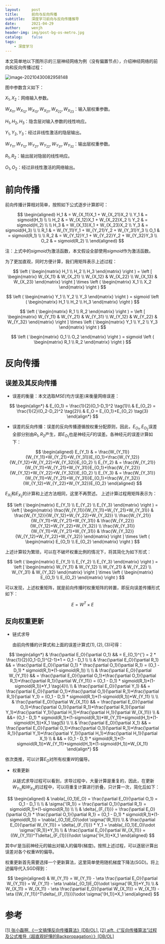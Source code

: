 ```yaml
---
layout:     post
title:      前向与反向传播
subtitle:   深度学习前向与反向传播推导
date:       2021-04-29
author:     wenjh
header-img: img/post-bg-os-metro.jpg
catalog:    false
tags:
    - 深度学习
---
```


本文简单地以下图所示的三层神经网络为例（没有偏置节点），介绍神经网络的前向和反向传播过程：

![image-20210430082958148](https://zpwenjh.github.io/img-post/image-20210430082958148.png)

图中参数含义如下：

$X_1,X_2$：网络输入参数。

$W_{X_11}, W_{X_12}, W_{X_13}, W_{X_21}, W_{X_22}, W_{X_23}$：输入层权重参数。

$H_1, H_2, H_3$：隐含层对输入参数的线性响应。

$Y_1, Y_2, Y_3$：经过非线性激活的隐层输出。

$W_{Y_11}, W_{Y_12}, W_{Y_21}, W_{Y_22}, W_{Y_31}, W_{Y_32}$：输出层权重参数。

$R_1, R_2$：输出层对隐层的线性响应。

$O_1, O_2$：经过非线性激活的网络输出。

# 前向传播

前向传播计算相对简单，按照如下公式逐步计算即可：


$$
\begin{aligned}
H_1 & = W_{X_11}X_1 + W_{X_21}X_2 \\
Y_1 & = sigmoid(H_1) \\
\\
H_2 & = W_{X_12}X_1 + W_{X_22}X_2 \\
Y_2 & = sigmoid(H_2) \\
\\
H_3 & = W_{X_13}X_1 + W_{X_23}X_2 \\
Y_3 & = sigmoid(H_3) \\
\\
R_1 & = W_{Y_11}Y_1 + W_{Y_21}Y_2 + W_{Y_31}Y_3 \\
O_1 & = sigmoid(R_1) \\
\\
R_2 & = W_{Y_12}Y_1 + W_{Y_22}Y_2 + W_{Y_32}Y_3 \\
O_2 & = sigmoid(R_2) \\
\end{aligned}
$$


注：上式中的$sigmoid$为激活函数，本文假设全部使用$sigmoid$作为激活函数。

为了更加直观，同时方便计算，我们用矩阵表示上述过程：


$$
\left (
\begin{matrix}
H_1 \\
H_2 \\
H_3
\end{matrix}
\right ) = 
\left [
\begin{matrix}
W_{X_11} & W_{X_21} \\
W_{X_12} & W_{X_22} \\
W_{X_13} & W_{X_23}
\end{matrix}
\right ] \times
\left (
\begin{matrix}
X_1 \\
X_2
\end{matrix}
\right )
$$

$$
\left (
\begin{matrix}
Y_1 \\
Y_2 \\
Y_3
\end{matrix}
\right ) = 
sigmoid \left (
\begin{matrix}
H_1 \\
H_2 \\
H_3
\end{matrix}
\right )
$$

$$
\left (
\begin{matrix}
R_1 \\
R_2
\end{matrix}
\right ) = 
\left [
\begin{matrix}
W_{Y_11} & W_{Y_21} & W_{Y_31} \\
W_{Y_12} & W_{Y_22} & W_{Y_32}
\end{matrix}
\right ] \times
\left (
\begin{matrix}
Y_1 \\
Y_2 \\
Y_3
\end{matrix}
\right )
$$

$$
\left (
\begin{matrix}
O_1 \\
O_2 
\end{matrix}
\right ) = 
sigmoid \left (
\begin{matrix}
R_1 \\
R_2
\end{matrix}
\right )
$$



# 反向传播

## 误差及其反向传播

* 误差的衡量：本文选取$MSE$(均方误差)来衡量网络误差：

$$
\begin{align*}
& E_{O_1} = \frac{1}{2}(O_1-D_1)^2 \tag{1}\\
& E_{O_2} = \frac{1}{2}(O_2-D_2)^2 \tag{2}\\
& E_O = E_{O_1}+E_{O_2} \tag{3}
\end{align*}
$$

* 误差的反向传播：误差的反向传播遵循按权重分配原则，因此，$E_{O_1},E_{O_2}$误差全部分别由$R_1, R_2$产生，即$E_{O_1}$也是神经元$F$的误差。各神经元的误差计算如下：

$$
\begin{aligned}
E_{Y_1} & = \frac{W_{Y_11}}{W_{Y_11}+W_{Y_21}+W_{Y_31}}E_{O_1}+\frac{W_{Y_12}}{W_{Y_12}+W_{Y_22}+W_{Y_32}}E_{O_2} \\
E_{Y_2} & = \frac{W_{Y_21}}{W_{Y_11}+W_{Y_21}+W_{Y_31}}E_{O_1}+\frac{W_{Y_22}}{W_{Y_12}+W_{Y_22}+W_{Y_32}}E_{O_2} \\
E_{Y_3} & = \frac{W_{Y_31}}{W_{Y_11}+W_{Y_21}+W_{Y_31}}E_{O_1}+\frac{W_{Y_32}}{W_{Y_12}+W_{Y_22}+W_{Y_32}}E_{O_2}
\end{aligned}
$$

  $E_{X_1}$和$E_{X_2}$的计算和上述方法相同，这里不再赘述。
  上述计算过程用矩阵表示为：

$$
\left (
\begin{matrix}
E_{Y_1} \\
E_{Y_2} \\
E_{Y_3}
\end{matrix}
\right ) =
\left [
\begin{matrix}
\frac{W_{Y_11}}{W_{Y_11}+W_{Y_21}+W_{Y_31}} & \frac{W_{Y_12}}{W_{Y_12}+W_{Y_22}+W_{Y_32}} \\
\frac{W_{Y_21}}{W_{Y_11}+W_{Y_21}+W_{Y_31}} & \frac{W_{Y_22}}{W_{Y_12}+W_{Y_22}+W_{Y_32}} \\
\frac{W_{Y_31}}{W_{Y_11}+W_{Y_21}+W_{Y_31}} & \frac{W_{Y_32}}{W_{Y_12}+W_{Y_22}+W_{Y_32}}
\end{matrix}
\right ] \times
\left (
\begin{matrix}
E_{O_1} \\
E_{O_2}
\end{matrix}
\right )
$$

  上述计算较为繁琐，可以在不破坏权重比例的情况下，将其简化为如下形式：

$$
\left (
\begin{matrix}
E_{Y_1} \\
E_{Y_2} \\
E_{Y_3}
\end{matrix}
\right ) =
\left [
\begin{matrix}
W_{Y_11} & W_{Y_12} \\ W_{Y_21} & W_{Y_22} \\ W_{Y_31} & W_{Y_32}
\end{matrix}
\right ] \times 
\left (
\begin{matrix}
E_{O_1} \\ E_{O_2}
\end{matrix}
\right )
$$

  可以发现，上述权重矩阵，就是前向传播时权重矩阵的转置，即反向误差传播形式如下：

$$
E = W^T\times{E}
$$

## 反向权重更新

* 链式求导

  由前向传播的计算式和上面的误差计算式$(1), (2), (3)$可得：

$$
\begin{align*}
& \frac{\partial E_O}{\partial O_1} && = E_{O_1}^{'} = 2 * \frac{1}{2}(O_1-D_1)^{2-1}*1 = O_1 - D_1 \\
\\
& \frac{\partial E_O}{\partial R_1} && = \frac{\partial E_O}{\partial O_1} * \frac{\partial O_1}{\partial R_1} = (O_1 - D_1) * sigmoid(R_1)*(1-sigmoid(R_1)) \\
\\
& \frac{\partial E_O}{\partial W_{Y_11}} && = \frac{\partial E_O}{\partial O_1}*\frac{\partial O_1}{\partial R_1}*\frac{\partial R_1}{\partial W_{Y_11}} = (O_1 - D_1) * sigmoid(R_1)*(1-sigmoid(R_1))*Y_1 \tag{4}\\
\\
& \frac{\partial E_O}{\partial Y_1} && = \frac{\partial E_O}{\partial O_1}*\frac{\partial O_1}{\partial R_1}*\frac{\partial R_1}{\partial Y_1} = (O_1 - D_1) * sigmoid(R_1)*(1-sigmoid(R_1))*W_{Y_11} \\
\\
& \frac{\partial E_O}{\partial W_{X_11}} && = \frac{\partial E_O}{\partial O_1}*\frac{\partial O_1}{\partial R_1}*\frac{\partial R_1}{\partial Y_1}*\frac{\partial Y_1}{\partial H_1}*\frac{\partial H_1}{\partial W_{X_11}} \\
& &&= (O_1 - D_1) * sigmoid(R_1)*(1-sigmoid(R_1))*W_{Y_11}*sigmoid(H_1)*(1-sigmoid(H_1))*X_1 \tag{5} \\
\\
& \frac{\partial E_O}{\partial X_1} && = \frac{\partial E_O}{\partial O_1}*\frac{\partial O_1}{\partial R_1}*\frac{\partial R_1}{\partial Y_1}*\frac{\partial Y_1}{\partial H_1}*\frac{\partial H_1}{\partial X_1} \\
& && = (O_1 - D_1) * sigmoid(R_1)*(1-sigmoid(R_1))*W_{Y_11}*sigmoid(H_1)*(1-sigmoid(H_1))*W_{X_11}
\end{align*}
$$

  依次类推，可以计算$E_O$对所有权重$W$的偏导。

* 权重更新

  从链式求导过程可以看到，求导过程中，大量计算是重复的，因此，在更新$W_{Y_11}$和$W_{X_11}$的过程中，可以将重复计算进行折叠，只计算一次，简化后如下：

$$
\begin{aligned}
& \nabla{_{O_1}E_O} = \frac{\partial E_O}{\partial O_1} = O_1 - D_1 \\
\\
& \sigma{'(R_1)} = \frac{\partial O_1}{\partial R_1} = sigmoid(R_1)*(1-sigmoid(R_1)) \\
\\
& \delta{_{F_{1}}} = \frac{\partial E_O}{\partial O_1} * \frac{\partial O_1}{\partial R_1} = (O_1 - D_1) * sigmoid(R_1)*(1-sigmoid(R_1)) = \nabla{_{O_1}E_O}\odot \sigma{'(R_1)}\\
\\
& \frac{\partial E_O}{\partial W_{Y_11}} = \delta{_{F_{1}}} * Y_1 = \nabla{_{O_1}E_O}\odot \sigma{'(R_1)}*Y_1\\
\\
& \frac{\partial E_O}{\partial W_{X_11}} = ((W_{Y_11})^T\delta{_{F_{1}}})\odot \sigma{'(H_1)}*X_1
\end{aligned}
$$

  其中$\sigma{'}$是当前神经元的输出对输入的偏导(梯度)。按照上述过程，可以逐层计算出误差对各个权重$W$的偏导。

  权重更新首先需要选择一个更新算法，这里简单使用随机梯度下降法(SGD)。将上述偏导代入SGD得到：

$$
\begin{aligned}
& W_{Y_11} = W_{Y_11} - \eta \frac{\partial E_O}{\partial W_{Y_11}} = W_{Y_11} - \eta \nabla{_{O_1}E_O}\odot \sigma{'(R_1)}*Y_1\\
\\
& W_{X_11} = W_{X_11} - \eta \frac{\partial E_O}{\partial W_{X_11}} = W_{X_11} - \eta ((W_{Y_11})^T\delta{_{F_{1}}})\odot \sigma{'(H_1)}*X_1
\end{aligned}
$$

# 参考
[\[1\] 张小磊啊.《一文搞懂反向传播算法》\[DB/OL\].](https://www.jianshu.com/p/964345dddb70)
[\[2\] aift.《“反向传播算法”过程及公式推导（超直观好懂的Backpropagation）》\[DB/OL\]](https://blog.csdn.net/ft_sunshine/article/details/90221691)